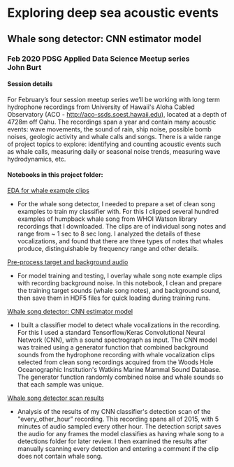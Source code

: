 # Exploring deep sea acoustic events
## Whale song detector: CNN estimator model

### Feb 2020 PDSG Applied Data Science Meetup series<br>John Burt

#### Session details

For February’s four session meetup series we’ll be working with long term hydrophone recordings from University of Hawaii's Aloha Cabled Observatory (ACO - http://aco-ssds.soest.hawaii.edu), located at a depth of 4728m off Oahu. The recordings span a year and contain many acoustic events: wave movements, the sound of rain, ship noise, possible bomb noises, geologic activity and whale calls and songs. There is a wide range of project topics to explore: identifying and counting acoustic events such as whale calls, measuring daily or seasonal noise trends, measuring wave hydrodynamics, etc.

#### Notebooks in this project folder:

[EDA for whale example clips](ACO_whalesong_detector_target_sound_EDA_Vf.ipynb)
- For the whale song detector, I needed to prepare a set of clean song examples to train my classifier with. For this I clipped several hundred examples of humpback whale song from WHOI Watson library recordings that I downloaded. The clips are of individual song notes and range from ~ 1 sec to 8 sec long. I analyzed the details of these vocalizations, and found that there are three types of notes that whales produce, distinguishable by frequency range and other details.


[Pre-process target and background audio](ACO_whalesong_detector_preprocess_target_and_background_vf.ipynb)
- For model training and testing, I overlay whale song note example clips with recording background noise. In this notebook, I clean and prepare the training target sounds (whale song notes), and background sound, then save them in HDF5 files for quick loading during training runs.


[Whale song detector: CNN estimator model](ACO_whalesong_detector_CNN_clf_model_vf.ipynb)
- I built a classifier model to detect whale vocalizations in the recording. For this I used a standard Tensorflow/Keras Convolutional Neural Network (CNN), with a sound spectrograph as input. The CNN model was trained using a generator function that combined background sounds from the hydrophone recording with whale vocalization clips selected from clean song recordings acquired from the Woods Hole Oceanographic Institution's Watkins Marine Mammal Sound Database. The generator function randomly combined noise and whale sounds so that each sample was unique.


[Whale song detector scan results](ACO_whalesong_detector_model_results_vf.ipynb)
- Analysis of the results of my CNN classifier's detection scan of the "every_other_hour" recording. This recording spans all of 2015, with 5 minutes of audio sampled every other hour. The detection script saves the audio for any frames the model classifies as having whale song to a detections folder for later review. I then examined the results after manually scanning every detection and entering a comment if the clip does not contain whale song.


